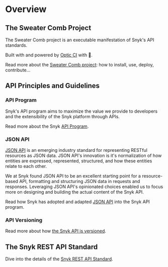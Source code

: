 # Overview

## The Sweater Comb Project

The Sweater Comb project is an executable manifestation of Snyk's API standards.

Built with and powered by [Optic CI](https://www.useoptic.com/docs/) with 💜.

Read more about the [Sweater Comb project](sweater-comb/index.md): how to install, use, deploy, contribute...

## API Principles and Guidelines

### API Program

Snyk's API program aims to maximize the value we provide to developers and the extensibility of the Snyk platform through APIs. 

Read more about the Snyk [API Program](principles/api_program.md).

### JSON API

[JSON API](https://jsonapi.org/) is an emerging industry standard for representing RESTful resources as JSON data. JSON API's innovation is it's normalization of how entities are expressed, represented, structured, and how these entities relate to each other.

We at Snyk found JSON API to be an excellent starting point for a resource-based API, formatting and structuring JSON data in requests and responses. Leveraging JSON API's opinionated choices enabled us to focus more on designing and building the actual content of the Snyk API.

Read how Snyk has adopted and adapted [JSON API](principles/jsonapi.md) into the Snyk API program.

### API Versioning

Read more about how [the Snyk API is versioned](principles/version.md).

## The Snyk REST API Standard

Dive into the details of the [Snyk REST API Standard](standards/rest.md).
